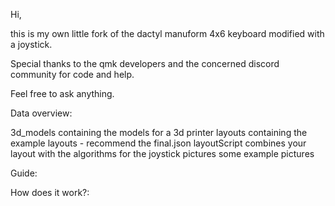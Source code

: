 Hi,

this is my own little fork of the dactyl manuform 4x6 keyboard modified with a joystick.

Special thanks to the qmk developers and the concerned discord community for code and help.

Feel free to ask anything.

Data overview:

3d_models containing the models for a 3d printer
layouts containing the example layouts - recommend the final.json
layoutScript combines your layout with the algorithms for the joystick
pictures some example pictures

Guide:

How does it work?:
